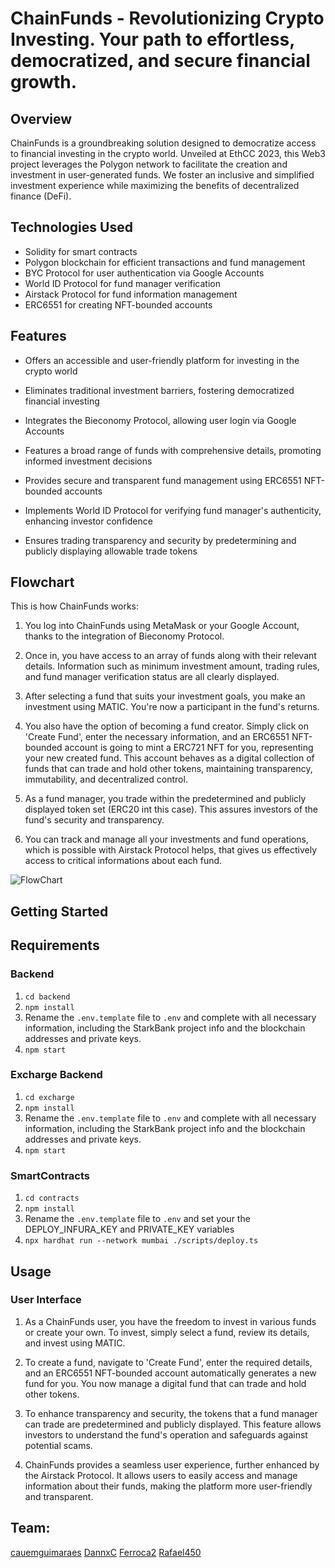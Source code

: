 # ChainFunds - Revolutionizing Crypto Investing. Your path to effortless, democratized, and secure financial growth. 


## Overview

ChainFunds is a groundbreaking solution designed to democratize access to financial investing in the crypto world. Unveiled at EthCC 2023, this Web3 project leverages the Polygon network to facilitate the creation and investment in user-generated funds. We foster an inclusive and simplified investment experience while maximizing the benefits of decentralized finance (DeFi).

## Technologies Used
* Solidity for smart contracts
* Polygon blockchain for efficient transactions and fund management
* BYC Protocol for user authentication via Google Accounts
* World ID Protocol for fund manager verification
* Airstack Protocol for fund information management
* ERC6551 for creating NFT-bounded accounts


## Features
*  Offers an accessible and user-friendly platform for investing in the crypto world

*  Eliminates traditional investment barriers, fostering democratized financial investing

*  Integrates the Bieconomy Protocol, allowing user login via Google Accounts

*  Features a broad range of funds with comprehensive details, promoting informed investment decisions

*  Provides secure and transparent fund management using ERC6551 NFT-bounded accounts

*  Implements World ID Protocol for verifying fund manager's authenticity, enhancing investor confidence

*  Ensures trading transparency and security by predetermining and publicly displaying allowable trade tokens

## Flowchart
This is how ChainFunds works:

1. You log into ChainFunds using MetaMask or your Google Account, thanks to the integration of Bieconomy Protocol.

2. Once in, you have access to an array of funds along with their relevant details. Information such as minimum investment amount, trading rules, and fund manager verification status are all clearly displayed.

3. After selecting a fund that suits your investment goals, you make an investment using MATIC. You're now a participant in the fund's returns.

4. You also have the option of becoming a fund creator. Simply click on 'Create Fund', enter the necessary information, and an ERC6551 NFT-bounded account is going to mint a ERC721 NFT for you, representing your new created fund. This account behaves as a digital collection of funds that can trade and hold other tokens, maintaining transparency, immutability, and decentralized control.

5. As a fund manager, you trade within the predetermined and publicly displayed token set (ERC20 int this case). This assures investors of the fund's security and transparency.

6. You can track and manage all your investments and fund operations, which is possible with Airstack Protocol helps, that gives us effectively access to critical informations about each fund.

![FlowChart](https://github.com/Rafael450/ETHParis/assets/101767386/b0a16ec4-9f08-451a-bc05-46049489d686)








## Getting Started
## Requirements
### Backend 
1. `cd backend`
2. `npm install`
3. Rename the `.env.template` file to `.env` and complete with all necessary information, including the StarkBank project info and the blockchain addresses and private keys.
4. `npm start`
### Excharge Backend 
1. `cd excharge`
2. `npm install`
3. Rename the `.env.template` file to `.env` and complete with all necessary information, including the StarkBank project info and the blockchain addresses and private keys.
4. `npm start`
### SmartContracts
1. `cd contracts`
2. `npm install`
3. Rename the `.env.template` file to `.env` and set your the DEPLOY_INFURA_KEY and PRIVATE_KEY variables
4. `npx hardhat run --network mumbai ./scripts/deploy.ts`


## Usage
### User Interface
1. As a ChainFunds user, you have the freedom to invest in various funds or create your own. To invest, simply select a fund, review its details, and invest using MATIC.

2. To create a fund, navigate to 'Create Fund', enter the required details, and an ERC6551 NFT-bounded account automatically generates a new fund for you. You now manage a digital fund that can trade and hold other tokens.

3. To enhance transparency and security, the tokens that a fund manager can trade are predetermined and publicly displayed. This feature allows investors to understand the fund's operation and safeguards against potential scams.

4. ChainFunds provides a seamless user experience, further enhanced by the Airstack Protocol. It allows users to easily access and manage information about their funds, making the platform more user-friendly and transparent.


## Team:
[cauemguimaraes](https://github.com/cauemguimaraes)
[DannxC](https://github.com/DannxC)
[Ferroca2](https://github.com/Ferroca2)
[Rafael450](https://github.com/Rafael450)
